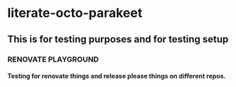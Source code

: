 # literate-octo-parakeet

## This is for testing purposes and for testing setup

### RENOVATE PLAYGROUND

#### Testing for renovate things and release please things on different repos.
